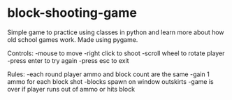 # block-shooting-game
Simple game to practice using classes in python and learn more about how old school games work. Made using pygame.

Controls:
-mouse to move
-right click to shoot
-scroll wheel to rotate player
-press enter to try again
-press esc to exit

Rules:
-each round player ammo and block count are the same
-gain 1 ammo for each block shot
-blocks spawn on window outskirts
-game is over if player runs out of ammo or hits block
